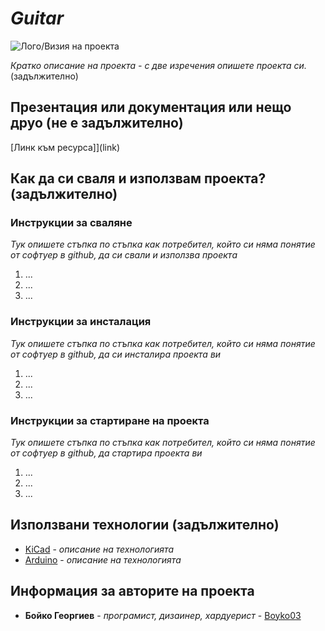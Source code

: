 # *Guitar*

![Лого/Визия на проекта](path_to_logo.png)

*Кратко описание на проекта - с две изречения опишете проекта си.* (задължително)

## Презентация или документация или нещо друо (не е задължително)
[Линк към ресурса]](link)

## Как да си сваля и използвам проекта? (задължително)

### Инструкции за сваляне
*Тук опишете стъпка по стъпка как потребител, който си няма понятие от софтуер в github, да си свали и използва проекта*

1) ...
2) ...
3) ...

### Инструкции за инсталация
*Тук опишете стъпка по стъпка как потребител, който си няма понятие от софтуер в github, да си инсталира проекта ви*

1) ...
2) ...
3) ...

### Инструкции за стартиране на проекта
*Тук опишете стъпка по стъпка как потребител, който си няма понятие от софтуер в github, да стартира проекта ви*

1) ...
2) ...
3) ...

## Използвани технологии (задължително)

* [KiCad](https://kicad.org/) - *описание на технологията*
* [Arduino](https://www.arduino.cc/) - *описание на технологията*

## Информация за авторите на проекта

* **Бойко Георгиев** - *програмист, дизаинер, хардуерист* - [Boyko03](https://github.com/Boyko03)
